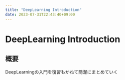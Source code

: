 ```yaml
---
title: "DeepLearning Introduction"
date: 2023-07-31T22:43:40+09:00
---
```


# DeepLearning Introduction

## 概要

DeepLearningの入門を復習もかねて簡潔にまとめていく
